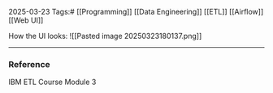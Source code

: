 2025-03-23
Tags:# [[Programming]] [[Data Engineering]] [[ETL]] [[Airflow]] [[Web UI]]

How the UI looks:
![[Pasted image 20250323180137.png]]



---
### Reference

IBM ETL Course Module 3